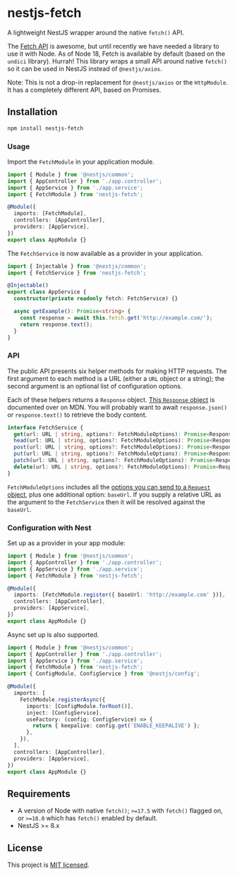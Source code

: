 # nestjs-fetch

A lightweight NestJS wrapper around the native `fetch()` API.

The [Fetch API](https://developer.mozilla.org/en-US/docs/Web/API/Fetch_API) is
awesome, but until recently we have needed a library to use it with Node. As of
Node 18, Fetch is available by default (based on the `undici` library). Hurrah!
This library wraps a small API around native `fetch()` so it can be used in
NestJS instead of `@nestjs/axios`.

Note: This is not a drop-in replacement for `@nestjs/axios` or the `HttpModule`.
It has a completely different API, based on Promises.

## Installation

```bash
npm install nestjs-fetch
```

### Usage

Import the `FetchModule` in your application module.

```ts
import { Module } from '@nestjs/common';
import { AppController } from './app.controller';
import { AppService } from './app.service';
import { FetchModule } from 'nestjs-fetch';

@Module({
  imports: [FetchModule],
  controllers: [AppController],
  providers: [AppService],
})
export class AppModule {}
```

The `FetchService` is now available as a provider in your application.

```ts
import { Injectable } from '@nestjs/common';
import { FetchService } from 'nestjs-fetch';

@Injectable()
export class AppService {
  constructor(private readonly fetch: FetchService) {}

  async getExample(): Promise<string> {
    const response = await this.fetch.get('http://example.com/');
    return response.text();
  }
}
```

### API

The public API presents six helper methods for making HTTP requests. The first
argument to each method is a URL (either a `URL` object or a string); the second
argument is an optional list of configuration options.

Each of these helpers returns a `Response` object.
[This `Response` object](https://developer.mozilla.org/en-US/docs/Web/API/Response)
is documented over on MDN. You will probably want to await `response.json()` or
`response.text()` to retrieve the body content.

```ts
interface FetchService {
  get(url: URL | string, options?: FetchModuleOptions): Promise<Response>;
  head(url: URL | string, options?: FetchModuleOptions): Promise<Response>;
  post(url: URL | string, options?: FetchModuleOptions): Promise<Response>;
  put(url: URL | string, options?: FetchModuleOptions): Promise<Response>;
  patch(url: URL | string, options?: FetchModuleOptions): Promise<Response>;
  delete(url: URL | string, options?: FetchModuleOptions): Promise<Response>;
}
```

`FetchModuleOptions` includes all the
[options you can send to a `Request` object](https://developer.mozilla.org/en-US/docs/Web/API/Request/Request),
plus one additional option: `baseUrl`. If you supply a relative URL as the
argument to the `FetchService` then it will be resolved against the `baseUrl`.

### Configuration with Nest

Set up as a provider in your app module:

```ts
import { Module } from '@nestjs/common';
import { AppController } from './app.controller';
import { AppService } from './app.service';
import { FetchModule } from 'nestjs-fetch';

@Module({
  imports: [FetchModule.register({ baseUrl: 'http://example.com' })],
  controllers: [AppController],
  providers: [AppService],
})
export class AppModule {}
```

Async set up is also supported.

```ts
import { Module } from '@nestjs/common';
import { AppController } from './app.controller';
import { AppService } from './app.service';
import { FetchModule } from 'nestjs-fetch';
import { ConfigModule, ConfigService } from '@nestjs/config';

@Module({
  imports: [
    FetchModule.registerAsync({
      imports: [ConfigModule.forRoot()],
      inject: [ConfigService],
      useFactory: (config: ConfigService) => {
        return { keepalive: config.get('ENABLE_KEEPALIVE') };
      },
    }),
  ],
  controllers: [AppController],
  providers: [AppService],
})
export class AppModule {}
```

## Requirements

- A version of Node with native `fetch()`; `>=17.5` with `fetch()` flagged on,
  or `>=18.0` which has `fetch()` enabled by default.
- NestJS >= 8.x

## License

This project is [MIT licensed](LICENSE).

